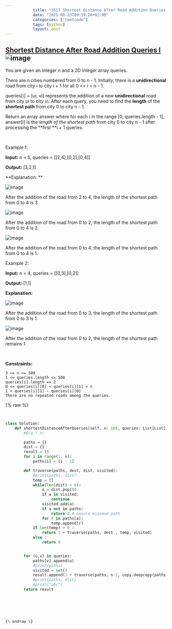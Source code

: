 ```yaml
---
            title: "3517 Shortest Distance After Road Addition Queries I"
            date: "2025-08-23T09:59:26+02:00"
            categories: ["leetcode"]
            tags: [python]
            layout: post
---
```

            
## [Shortest Distance After Road Addition Queries I](https://leetcode.com/problems/shortest-distance-after-road-addition-queries-i) ![image](https://img.shields.io/badge/Difficulty-Medium-orange)

You are given an integer n and a 2D integer array queries.

There are n cities numbered from 0 to n - 1. Initially, there is a **unidirectional** road from city i to city i + 1 for all 0 <= i < n - 1.

queries[i] = [ui, vi] represents the addition of a new **unidirectional** road from city ui to city vi. After each query, you need to find the **length** of the **shortest path** from city 0 to city n - 1.

Return an array answer where for each i in the range [0, queries.length - 1], answer[i] is the *length of the shortest path* from city 0 to city n - 1 after processing the **first **i + 1 queries.

 

Example 1:

**Input:** n = 5, queries = [[2,4],[0,2],[0,4]]

**Output:** [3,2,1]

**Explanation: **

![image](https://assets.leetcode.com/uploads/2024/06/28/image8.jpg)

After the addition of the road from 2 to 4, the length of the shortest path from 0 to 4 is 3.

![image](https://assets.leetcode.com/uploads/2024/06/28/image9.jpg)

After the addition of the road from 0 to 2, the length of the shortest path from 0 to 4 is 2.

![image](https://assets.leetcode.com/uploads/2024/06/28/image10.jpg)

After the addition of the road from 0 to 4, the length of the shortest path from 0 to 4 is 1.

Example 2:

**Input:** n = 4, queries = [[0,3],[0,2]]

**Output:** [1,1]

**Explanation:**

![image](https://assets.leetcode.com/uploads/2024/06/28/image11.jpg)

After the addition of the road from 0 to 3, the length of the shortest path from 0 to 3 is 1.

![image](https://assets.leetcode.com/uploads/2024/06/28/image12.jpg)

After the addition of the road from 0 to 2, the length of the shortest path remains 1.

 

**Constraints:**

	3 <= n <= 500
	1 <= queries.length <= 500
	queries[i].length == 2
	0 <= queries[i][0] < queries[i][1] < n
	1 < queries[i][1] - queries[i][0]
	There are no repeated roads among the queries.

{% raw %}


```python


class Solution:
    def shortestDistanceAfterQueries(self, n: int, queries: List[List[int]]) -> List[int]:
        #O(q * n)

        paths = {}
        dist = {}
        result = []
        for i in range(1, n):
            paths[i] = [i - 1]

        def traverse(paths, dest, dist, visited):
            #print(paths, dist)
            temp = []
            while(len(dist) > 0):
                a = dist.pop(0)
                if a in visited:
                    continue
                visited.add(a)
                if a not in paths:
                    return 0 # ensure minimum path
                for r in paths[a]:
                    temp.append(r)
            if len(temp) > 0 :
                return 1 + traverse(paths, dest , temp, visited)
            else :
                return 0


        for (u,v) in queries:
            paths[v].append(u)
            #print(paths)
            visited = set()
            result.append(1 + traverse(paths, n-1, copy.deepcopy(paths[n-1]), visited))
            #print(paths, dist)
            #print("abc")
        return result



        


{% endraw %}
```
